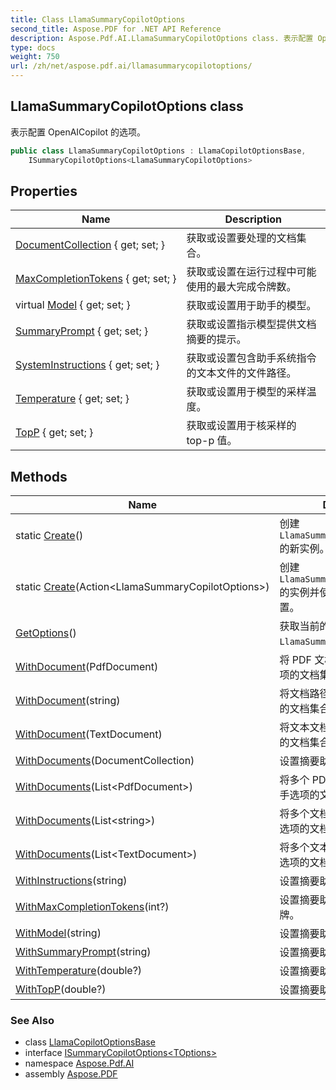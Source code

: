 ```yaml
---
title: Class LlamaSummaryCopilotOptions
second_title: Aspose.PDF for .NET API Reference
description: Aspose.Pdf.AI.LlamaSummaryCopilotOptions class. 表示配置 OpenAICopilot 的选项
type: docs
weight: 750
url: /zh/net/aspose.pdf.ai/llamasummarycopilotoptions/
---
```

## LlamaSummaryCopilotOptions class

表示配置 OpenAICopilot 的选项。

```csharp
public class LlamaSummaryCopilotOptions : LlamaCopilotOptionsBase, 
    ISummaryCopilotOptions<LlamaSummaryCopilotOptions>
```

## Properties

| Name | Description |
| --- | --- |
| [DocumentCollection](../../aspose.pdf.ai/llamacopilotoptionsbase/documentcollection/) { get; set; } | 获取或设置要处理的文档集合。 |
| [MaxCompletionTokens](../../aspose.pdf.ai/llamacopilotoptionsbase/maxcompletiontokens/) { get; set; } | 获取或设置在运行过程中可能使用的最大完成令牌数。 |
| virtual [Model](../../aspose.pdf.ai/llamacopilotoptionsbase/model/) { get; set; } | 获取或设置用于助手的模型。 |
| [SummaryPrompt](../../aspose.pdf.ai/llamasummarycopilotoptions/summaryprompt/) { get; set; } | 获取或设置指示模型提供文档摘要的提示。 |
| [SystemInstructions](../../aspose.pdf.ai/llamacopilotoptionsbase/systeminstructions/) { get; set; } | 获取或设置包含助手系统指令的文本文件的文件路径。 |
| [Temperature](../../aspose.pdf.ai/llamacopilotoptionsbase/temperature/) { get; set; } | 获取或设置用于模型的采样温度。 |
| [TopP](../../aspose.pdf.ai/llamacopilotoptionsbase/topp/) { get; set; } | 获取或设置用于核采样的 top-p 值。 |

## Methods

| Name | Description |
| --- | --- |
| static [Create](../../aspose.pdf.ai/llamasummarycopilotoptions/create/#create)() | 创建 `LlamaSummaryCopilotOptions` 的新实例。 |
| static [Create](../../aspose.pdf.ai/llamasummarycopilotoptions/create/#create_1)(Action&lt;LlamaSummaryCopilotOptions&gt;) | 创建 `LlamaSummaryCopilotOptions` 的实例并使用提供的委托进行配置。 |
| [GetOptions](../../aspose.pdf.ai/llamasummarycopilotoptions/getoptions/)() | 获取当前的 `LlamaSummaryCopilotOptions`。 |
| [WithDocument](../../aspose.pdf.ai/llamasummarycopilotoptions/withdocument/#withdocument)(PdfDocument) | 将 PDF 文档添加到摘要助手选项的文档集合中。 |
| [WithDocument](../../aspose.pdf.ai/llamasummarycopilotoptions/withdocument/#withdocument_2)(string) | 将文档路径添加到摘要助手选项的文档集合中。 |
| [WithDocument](../../aspose.pdf.ai/llamasummarycopilotoptions/withdocument/#withdocument_1)(TextDocument) | 将文本文档添加到摘要助手选项的文档集合中。 |
| [WithDocuments](../../aspose.pdf.ai/llamasummarycopilotoptions/withdocuments/#withdocuments)(DocumentCollection) | 设置摘要助手选项的文档集合。 |
| [WithDocuments](../../aspose.pdf.ai/llamasummarycopilotoptions/withdocuments/#withdocuments_1)(List&lt;PdfDocument&gt;) | 将多个 PDF 文档添加到摘要助手选项的文档集合中。 |
| [WithDocuments](../../aspose.pdf.ai/llamasummarycopilotoptions/withdocuments/#withdocuments_3)(List&lt;string&gt;) | 将多个文档路径添加到摘要助手选项的文档集合中。 |
| [WithDocuments](../../aspose.pdf.ai/llamasummarycopilotoptions/withdocuments/#withdocuments_2)(List&lt;TextDocument&gt;) | 将多个文本文档添加到摘要助手选项的文档集合中。 |
| [WithInstructions](../../aspose.pdf.ai/llamasummarycopilotoptions/withinstructions/)(string) | 设置摘要助手选项的指令。 |
| [WithMaxCompletionTokens](../../aspose.pdf.ai/llamasummarycopilotoptions/withmaxcompletiontokens/)(int?) | 设置摘要助手选项的最大完成令牌。 |
| [WithModel](../../aspose.pdf.ai/llamasummarycopilotoptions/withmodel/)(string) | 设置摘要助手选项的模型。 |
| [WithSummaryPrompt](../../aspose.pdf.ai/llamasummarycopilotoptions/withsummaryprompt/)(string) | 设置摘要助手选项的摘要提示。 |
| [WithTemperature](../../aspose.pdf.ai/llamasummarycopilotoptions/withtemperature/)(double?) | 设置摘要助手选项的温度。 |
| [WithTopP](../../aspose.pdf.ai/llamasummarycopilotoptions/withtopp/)(double?) | 设置摘要助手选项的 top P 值。 |

### See Also

* class [LlamaCopilotOptionsBase](../llamacopilotoptionsbase/)
* interface [ISummaryCopilotOptions&lt;TOptions&gt;](../isummarycopilotoptions-1/)
* namespace [Aspose.Pdf.AI](../../aspose.pdf.ai/)
* assembly [Aspose.PDF](../../)